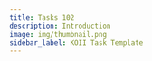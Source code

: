 ```yaml
---
title: Tasks 102
description: Introduction
image: img/thumbnail.png
sidebar_label: KOII Task Template
---
```

